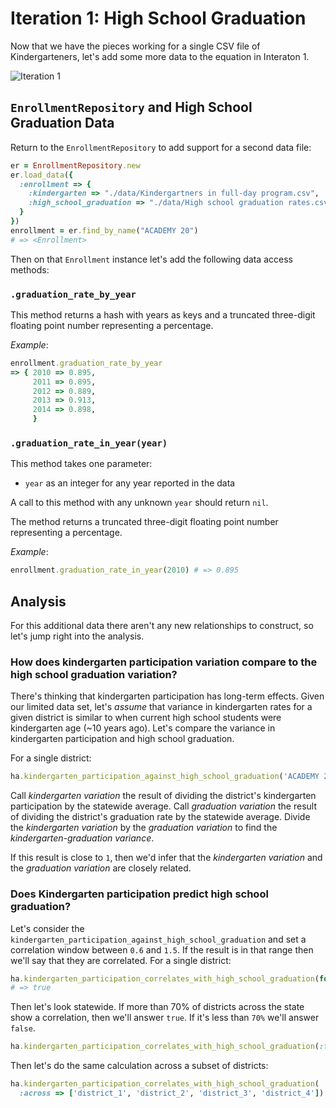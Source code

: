 # Iteration 1: High School Graduation

Now that we have the pieces working for a single CSV file of Kindergarteners, let's add some more data to the equation in Interaton 1.

![Iteration 1](http://imgur.com/7drdEKc.png)

## `EnrollmentRepository` and High School Graduation Data

Return to the `EnrollmentRepository` to add support for a second data file:

```ruby
er = EnrollmentRepository.new
er.load_data({
  :enrollment => {
    :kindergarten => "./data/Kindergartners in full-day program.csv",
    :high_school_graduation => "./data/High school graduation rates.csv"
  }
})
enrollment = er.find_by_name("ACADEMY 20")
# => <Enrollment>
```

Then on that `Enrollment` instance let's add the following data access methods:

### `.graduation_rate_by_year`

This method returns a hash with years as keys and a truncated three-digit floating point number representing a percentage.

*Example*:

```ruby
enrollment.graduation_rate_by_year
=> { 2010 => 0.895,
     2011 => 0.895,
     2012 => 0.889,
     2013 => 0.913,
     2014 => 0.898,
     }
```

### `.graduation_rate_in_year(year)`

This method takes one parameter:

* `year` as an integer for any year reported in the data

A call to this method with any unknown `year` should return `nil`.

The method returns a truncated three-digit floating point number representing a percentage.

*Example*:

```ruby
enrollment.graduation_rate_in_year(2010) # => 0.895
```

## Analysis

For this additional data there aren't any new relationships to construct, so let's jump right into the analysis.

### How does kindergarten participation variation compare to the high school graduation variation?

There's thinking that kindergarten participation has long-term effects. Given our limited data set, let's *assume* that variance in kindergarten rates for a given district is similar to when current high school students were kindergarten age (~10 years ago). Let's compare the variance in kindergarten participation and high school graduation.

For a single district:

```ruby
ha.kindergarten_participation_against_high_school_graduation('ACADEMY 20') # => 1.234
```

Call *kindergarten variation* the result of dividing the district's kindergarten participation by the statewide average. Call *graduation variation* the result of dividing the district's graduation rate by the statewide average. Divide the *kindergarten variation* by the *graduation variation* to find the *kindergarten-graduation variance*.

If this result is close to `1`, then we'd infer that the *kindergarten variation* and the *graduation variation* are closely related.

### Does Kindergarten participation predict high school graduation?

Let's consider the `kindergarten_participation_against_high_school_graduation` and set a correlation window between `0.6` and `1.5`. If the result is in that range then we'll say that they are correlated. For a single district:

```ruby
ha.kindergarten_participation_correlates_with_high_school_graduation(for: 'ACADEMY 20')
# => true
```

Then let's look statewide. If more than 70% of districts across the state show a correlation, then we'll answer `true`. If it's less than `70%` we'll answer `false`.

```ruby
ha.kindergarten_participation_correlates_with_high_school_graduation(:for => 'COLORADO') # => true
```

Then let's do the same calculation across a subset of districts:

```ruby
ha.kindergarten_participation_correlates_with_high_school_graduation(
  :across => ['district_1', 'district_2', 'district_3', 'district_4']) # => true
```

